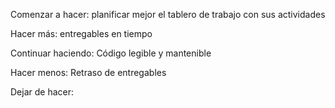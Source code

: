<!-- Solo -->

Comenzar a hacer: planificar mejor el tablero de trabajo con sus actividades

Hacer más: entregables en tiempo

Continuar haciendo: Código legible y mantenible

Hacer menos: Retraso de entregables

Dejar de hacer: 


